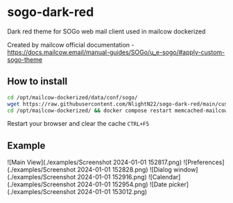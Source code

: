 # sogo-dark-red
Dark red theme for SOGo web mail client used in mailcow dockerized

Created by mailcow official documentation - https://docs.mailcow.email/manual-guides/SOGo/u_e-sogo/#apply-custom-sogo-theme

## How to install
``` bash
cd /opt/mailcow-dockerized/data/conf/sogo/
wget https://raw.githubusercontent.com/NlightN22/sogo-dark-red/main/custom-theme.css
cd /opt/mailcow-dockerized/ && docker compose restart memcached-mailcow sogo-mailcow
```
Restart your browser and clear the cache `CTRL+F5`

## Example
![Main View](./examples/Screenshot 2024-01-01 152817.png)
![Preferences](./examples/Screenshot 2024-01-01 152828.png)
![Dialog window](./examples/Screenshot 2024-01-01 152916.png)
![Calendar](./examples/Screenshot 2024-01-01 152954.png)
![Date picker](./examples/Screenshot 2024-01-01 153012.png)
